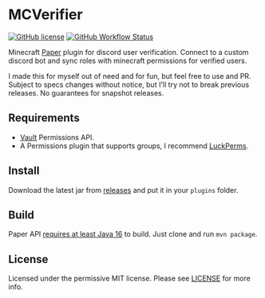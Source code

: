 # MCVerifier

[![GitHub license](https://img.shields.io/github/license/brunocu/MCVerifier)](https://github.com/brunocu/MCVerifier/blob/main/LICENSE)
[![GitHub Workflow Status](https://img.shields.io/github/workflow/status/brunocu/MCVerifier/Build%20and%20release?logo=github)](https://github.com/brunocu/MCVerifier/actions/workflows/release.yml)

Minecraft [Paper](https://papermc.io/) plugin for discord user verification. Connect to a custom discord bot and sync roles with minecraft permissions for verified users.

I made this for myself out of need and for fun, but feel free to use and PR. Subject to specs changes without notice, but I'll try not to break previous releases. No guarantees for snapshot releases.

## Requirements

- [Vault](https://dev.bukkit.org/projects/vault) Permissions API.
- A Permissions plugin that supports groups, I recommend [LuckPerms](https://luckperms.net/).

## Install

Download the latest jar from [releases](https://github.com/brunocu/MCVerifier/releases) and put it in your `plugins` folder.

## Build

Paper API [requires at least Java 16](https://papermc.io/forums/t/java-16-mc-1-17-and-paper/5615) to build. Just clone and run `mvn package`.

## License 

Licensed under the permissive MIT license. Please see [LICENSE](https://github.com/brunocu/MCVerifier/blob/main/LICENSE) for more info.
